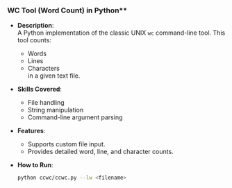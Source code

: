 ### WC Tool (Word Count) in Python**
- **Description**:  
  A Python implementation of the classic UNIX `wc` command-line tool. This tool counts:
  - Words
  - Lines
  - Characters  
  in a given text file.
  
- **Skills Covered**:
  - File handling
  - String manipulation
  - Command-line argument parsing
  
- **Features**:
  - Supports custom file input.
  - Provides detailed word, line, and character counts.

- **How to Run**:  
  ```bash
  python ccwc/ccwc.py --lw <filename>